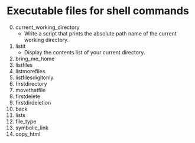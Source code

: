 # Executable files for shell commands
0. current_working_directory
   - Write a script that prints the absolute path name of the current working directory.
1. listit
   - Display the contents list of your current directory.
2. bring_me_home
3. listfiles
4. listmorefiles
5. listfilesdigitonly
6. firstdirectory
7. movethatfile
8. firstdelete
9. firstdirdeletion
10. back
11. lists
12. file_type
13. symbolic_link
14. copy_html

